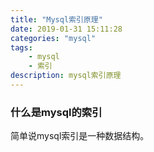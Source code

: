 ```yaml
---
title: "Mysql索引原理"
date: 2019-01-31 15:11:28
categories: "mysql"
tags:
	- mysql
	- 索引
description: mysql索引原理
---
```

### 什么是mysql的索引
简单说mysql索引是一种数据结构。
